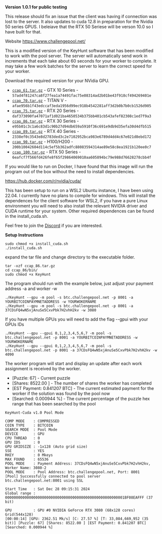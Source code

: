 **Version 1.0.1 for public testing**

This release should fix an issue that the client was having if connection was lost to the server.  It also updates to cuda 12.8 in preparation for the Nvidia 50 series GPUS.  I beleiave that the RTX 50 Seriese will be verson 10.0 so I have built for that.

Website https://www.challengepool.net/

This is a modified version of the KeyHunt software that has been modified to work with the pool server.  The server will automatically send work in increments that each take about 60 seconds for your worker to complete.   It may take a few work batches for the server to learn the correct speed for your worker.  

Download the required version for your NVidia GPU.

- [`ccap_61.tar.gz`](https://github.com/jrharp/challengepool.net/releases/download/v1.0.1/ccap_61.tar.gz) - GTX 10 Series - `57ad4f81247ca8f27fea1a74491fac75e08314ad2b01be43f918cf494269401e`
- [`ccap_70.tar.gz`](https://github.com/jrharp/challengepool.net/releases/download/v1.0.1/ccap_70.tar.gz) - TITAN V - `afae956b1f43edccaf3eda1956d99ec918b4542281aff3d2b0b7b0cb1526d905`
- [`ccap_75.tar.gz`](https://github.com/jrharp/challengepool.net/releases/download/v1.0.1/ccap_75.tar.gz) - RTX 20 Series - `daf373090fa47071af1d021ba4650534b375bb401cb543afef82308c1ed7f9a3`
- [`ccap_86.tar.gz`](https://github.com/jrharp/challengepool.net/releases/download/v1.0.1/ccap_86.tar.gz) - RTX 30 Series - `e95b01c3c1a6c83d1c90b27d94db659a5910f36c691e9db9d35efa30d4dfb515`
- [`ccap_89.tar.gz`](https://github.com/jrharp/challengepool.net/releases/download/v1.0.1/ccap_89.tar.gz) - RTX 40 Series - `2338ef0c3543e8d2783ded3c2e7102952bca983e6789d4dd4c67e021d8ebd172`
- [`ccap_90.tar.gz`](https://github.com/jrharp/challengepool.net/releases/download/v1.0.1/ccap_90.tar.gz) - H100/H200 - `200b10042604d114c5ef5b362adfc88083594314ae89e58c8ea1921b120ee0c7`
- [`ccap_100.tar.gz`](https://github.com/jrharp/challengepool.net/releases/download/v1.0.1/ccap_100.tar.gz) - RTX 50 Series - `6eafcf7f566fd426fe8f65f29864069010aa605894bc79e988d76628278cbb4f`


If you would like to run on Docker, I have found that this image will run the program out of the box without the need to install dependencies.

https://hub.docker.com/r/nvidia/cuda/

This has been setup to run on a WSL2 Ubuntu instance, I have been using 22.04.  I currently have no plans to compile for windows.  This will install the dependences for the client software for WSL2, if you have a pure Linux environment you will need to also install the relevant NVIDIA driver and CUDA runtime for your system.  Other required dependences can be found in the install_cuda.sh.

Feel free to join the [Discord](https://discord.gg/ryD8tChjt7) if you are interested.

**Setup Instructions**  

```
sudo chmod +x install_cuda.sh
./install_cuda.sh
```


expand the tar file and change directory to the executable folder.

```
tar -xzf ccap_86.tar.gz
cd ccap_86/bin/
sudo chmod +x KeyHunt 
```

The program should run with the example below, just adjust your payment address -a and worker -w

```
./KeyHunt --gpu -m pool -s btc.challengepool.net -p 8001 -a YOURBITCOINPAYMNETADDRESS -w YOURWOKERNAME
./KeyHunt --gpu -m pool -s btc.challengepool.net -p 8001 -a 37CDsFQ4wN5xjAnuSe5CxvPbk7H2vhH2kv -w 3080

```

If you have multiple GPUs you will need to add the flag --gpui with your GPUs IDs 

```
./KeyHunt --gpu --gpui 0,1,2,3,4,5,6,7 -m pool -s btc.challengepool.net -p 8001 -a YOURBITCOINPAYMNETADDRESS -w YOURWOKERNAME
./KeyHunt --gpu --gpui 0,1,2,3,4,5,6,7 -m pool -s btc.challengepool.net -p 8001 -a 37CDsFQ4wN5xjAnuSe5CxvPbk7H2vhH2kv -w 4090

```

The worker program will start and display an update after each work assignment is received by the worker.

- [Puzzle: 67] - Current puzzle
- [Shares: 8522.00 ] - The number of shares the worker has completed
- [EST Payment: 0.841207 BTC] - The current estimated payment for the worker if the solution was found by the pool now
- [Searched: 0.000944 %] - The current percentage of the puzzle hex range that has been searched by the pool

```
KeyHunt-Cuda v1.0 Pool Mode

COMP MODE    : COMPRESSED
COIN TYPE    : BITCOIN
SEARCH MODE  : Pool Mode
DEVICE       : GPU
CPU THREAD   : 0
GPU IDS      : 0
GPU GRIDSIZE : -1x128 (Auto grid size)
SSE          : YES
RKEY         : 0 Mkeys
MAX FOUND    : 65536
POOL MODE    : Payment Address: 37CDsFQ4wN5xjAnuSe5CxvPbk7H2vhH2kv, Worker Name: 3080-2
POOL MODE    : Pool Address: btc.challengepool.net, Port: 8001
[Pool] Successfully connected to pool server btc.challengepool.net:8001 using SSL

Start Time   : Sat Dec 28 09:15:31 2024
Global range : 0000000000000000000000000000000000000000000000000000001BF08EAFFF (37 bit)

GPU          : GPU #0 NVIDIA GeForce RTX 3080 (68x128 cores) Grid(544x128)
[00:00:14] [GPU: 2362.51 Mk/s] [C: 27.57 %] [T: 33,084,669,952 (35 bit)] [Puzzle: 67] [Shares: 8522.00 ] [EST Payment: 0.841207 BTC] [Searched: 0.000944 %]
```
